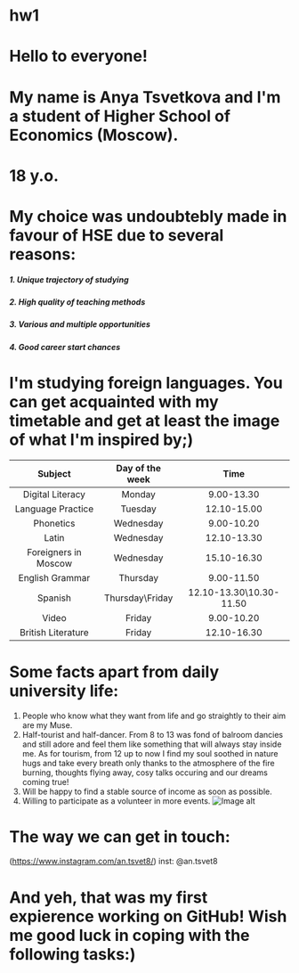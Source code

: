 # hw1
# Hello to everyone!
# My name is Anya Tsvetkova and I'm a student of Higher School of Economics (Moscow).
# 18 y.o.
# My choice was undoubtebly made in favour of HSE due to several reasons:
##### 1. Unique trajectory of studying 
##### 2. High quality of teaching methods
##### 3. Various and multiple opportunities
##### 4. Good career start chances
# I'm studying foreign languages. You can get acquainted with my timetable and get at least the image of what I'm inspired by;)
Subject|Day of the week|Time
:---:|:---:|:---:
Digital Literacy|Monday|9.00-13.30
Language Practice|Tuesday|12.10-15.00
Phonetics|Wednesday|9.00-10.20
Latin|Wednesday|12.10-13.30
Foreigners in Moscow|Wednesday|15.10-16.30
English Grammar|Thursday|9.00-11.50
Spanish|Thursday\Friday|12.10-13.30\10.30-11.50
Video|Friday|9.00-10.20
British Literature|Friday|12.10-16.30
# Some facts apart from daily university life:
1. People who know what they want from life and go straightly to their aim are my Muse.
2. Half-tourist and half-dancer. From 8 to 13 was fond of balroom dancies and still adore and feel them like something that will always stay inside me. As for tourism, from 12 up to now I find my soul soothed in nature hugs and take every breath only thanks to the atmosphere of the fire burning, thoughts flying away, cosy talks occuring and our dreams coming true!
3. Will be happy to find a stable source of income as soon as possible.
4. Willing to participate as a volunteer in more events.
![Image alt](https://pp.userapi.com/c639526/v639526120/5ee5f/RCx-MvI5d9s.jpg)
# The way we can get in touch:
(https://www.instagram.com/an.tsvet8/)
inst: @an.tsvet8
# And yeh, that was my first expierence working on GitHub! Wish me good luck in coping with the following tasks:)
